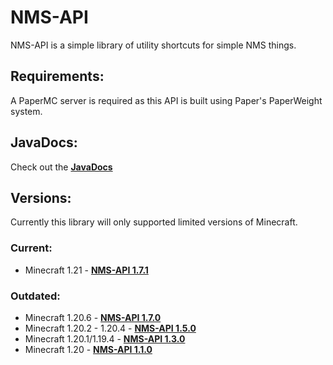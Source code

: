 # NMS-API

NMS-API is a simple library of utility shortcuts for simple NMS things.

## Requirements:
A PaperMC server is required as this API is built using Paper's PaperWeight system.

## JavaDocs:
Check out the [**JavaDocs**](https://shanebeee.github.io/docs/NMS-API/)

## Versions:
Currently this library will only supported limited versions of Minecraft.

### Current:
- Minecraft 1.21 - [**NMS-API 1.7.1**](https://github.com/ShaneBeee/NMS-API/releases/tag/1.7.1)

### Outdated:
- Minecraft 1.20.6 - [**NMS-API 1.7.0**](https://github.com/ShaneBeee/NMS-API/releases/tag/1.7.0)
- Minecraft 1.20.2 - 1.20.4 - [**NMS-API 1.5.0**](https://github.com/ShaneBeee/NMS-API/releases/tag/1.5.0)
- Minecraft 1.20.1/1.19.4 - [**NMS-API 1.3.0**](https://github.com/ShaneBeee/NMS-API/releases/tag/1.3.0)
- Minecraft 1.20 - [**NMS-API 1.1.0**](https://github.com/ShaneBeee/NMS-API/releases/tag/1.1.0)
